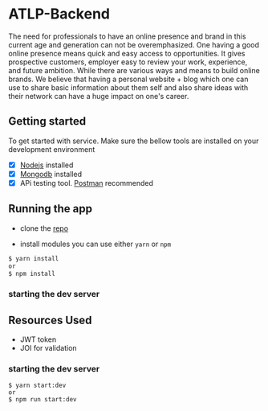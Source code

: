 <!-- @format -->

# ATLP-Backend

The need for professionals to have an online presence and brand in this current age and generation can not be overemphasized. One having a good online presence means quick and easy access to opportunities. It gives prospective customers, employer easy to review your work, experience, and future ambition. While there are various ways and means to build online brands. We believe that having a personal website + blog which one can use to share basic information about them self and also share ideas with their network can have a huge impact on one's career.

## Getting started

To get started with service. Make sure the bellow tools are installed on your development environment

- [x] [Nodejs](https://nodejs.org/en/) installed
- [x] [Mongodb](https://www.mongodb.com/) installed
- [x] APi testing tool. [Postman](https://www.postman.com/) recommended

## Running the app

- clone the [repo](https://github.com/arthurjunior250/My-Brand-API.git)

- install modules you can use either `yarn` or `npm`

```sh
$ yarn install
or
$ npm install
```

### starting the dev server

## Resources Used

- JWT token
- JOI for validation

### starting the dev server

```
$ yarn start:dev
or
$ npm run start:dev
```
